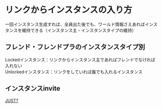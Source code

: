 # リンクからインスタンスの入り方

一回インスタンス生成すれば、全員出た後でも、ワールド情報さえあればインスタンスを維持できる（インスタンス主・インスタンスタイプの維持）  

## フレンド・フレンドプラのインスタンスタイプ別
Lockedインスタンス：リンクからインスタンス主であればフレンドでなければ入れない  
Unlockedインスタンス：リンクをしていれば誰でも入れるインスタンス

## インスタンスinvite

[JUST?](https://vrchat.com/home/launch?worldId=wrld_e5c30b56-efa8-42d5-a8d4-a2cca2bf3403&instanceId=97353~friends(usr_509b0b5d-cd03-4463-9320-b6e87e66d4ac)~region(jp)~nonce(6675faa6-33fa-4ec3-9c27-aa0b84566605)&shortName=45dkcqhf)

